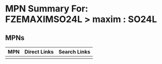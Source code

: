 



# MPN Summary For: FZEMAXIMSO24L > maxim : SO24L

## MPNs
  

|MPN|Direct Links|Search Links|
| :--- | :--- | :--- |
||||
